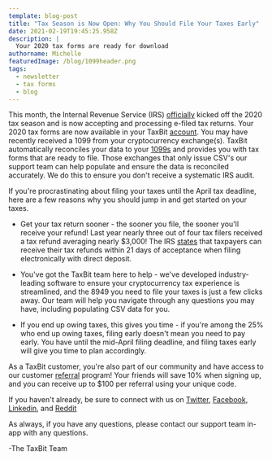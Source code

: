 ```yaml
---
template: blog-post
title: "Tax Season is Now Open: Why You Should File Your Taxes Early"
date: 2021-02-19T19:45:25.958Z
description: |
  Your 2020 tax forms are ready for download
authorname: Michelle
featuredImage: /blog/1099header.png
tags:
  - newsletter
  - tax forms
  - blog
---
```

This month, the Internal Revenue Service (IRS) [officially](https://www.irs.gov/newsroom/2021-tax-filing-season-begins-feb-12-irs-outlines-steps-to-speed-refunds-during-pandemic) kicked off the 2020 tax season and is now accepting and processing e-filed tax returns. Your 2020 tax forms are now available in your TaxBit [account](https://app.taxbit.com/login/). You may have recently received a 1099 from your cryptocurrency exchange(s). TaxBit automatically reconciles your data to your [1099s](https://taxbit.com/blog/a-guide-to-irs-tax-forms/) and provides you with tax forms that are ready to file. Those exchanges that only issue CSV's our support team can help populate and ensure the data is reconciled accurately. We do this to ensure you don't receive a systematic IRS audit.



If you're procrastinating about filing your taxes until the April tax deadline, here are a few reasons why you should jump in and get started on your taxes.

* Get your tax return sooner - the sooner you file, the sooner you'll receive your refund! Last year nearly three out of four tax filers received a tax refund averaging nearly $3,000! The IRS [states](https://www.irs.gov/newsroom/2021-tax-filing-season-begins-feb-12-irs-outlines-steps-to-speed-refunds-during-pandemic) that taxpayers can receive their tax refunds within 21 days of acceptance when filing electronically with direct deposit.



* You've got the TaxBit team here to help - we've developed industry-leading software to ensure your cryptocurrency tax experience is streamlined, and the 8949 you need to file your taxes is just a few clicks away. Our team will help you navigate through any questions you may have, including populating CSV data for you.
* If you end up owing taxes, this gives you time - if you're among the 25% who end up owing taxes, filing early doesn't mean you need to pay early. You have until the mid-April filing deadline, and filing taxes early will give you time to plan accordingly.

As a TaxBit customer, you're also part of our community and have access to our customer [referral](https://taxbit.com/blog/2020-01-21-announcing-taxbits-customer-referral-program/) program! Your friends will save 10% when signing up, and you can receive up to $100 per referral using your unique code.

If you haven't already, be sure to connect with us on [Twitter](https://twitter.com/TaxBit), [Facebook](https://www.facebook.com/TaxBitCom), [Linkedin](https://www.linkedin.com/company/taxbitteam/), and [Reddit](https://www.reddit.com/r/TaxBit/)

As always, if you have any questions, please contact our support team in-app with any questions.



\-The TaxBit Team